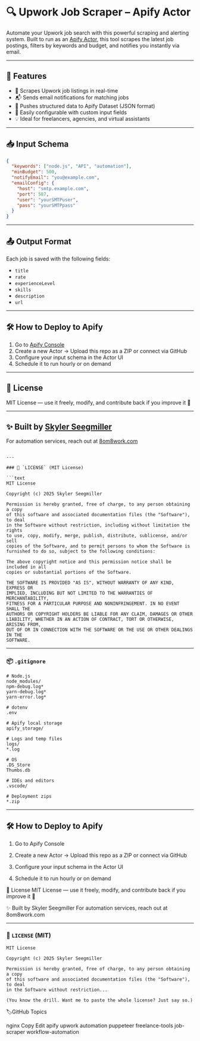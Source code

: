 # 🔍 Upwork Job Scraper – Apify Actor

Automate your Upwork job search with this powerful scraping and alerting system. Built to run as an [Apify Actor](https://apify.com/), this tool scrapes the latest job postings, filters by keywords and budget, and notifies you instantly via email.

---

## 🚀 Features

- 🔎 Scrapes Upwork job listings in real-time
- 📬 Sends email notifications for matching jobs
- 💾 Pushes structured data to Apify Dataset (JSON format)
- 🔧 Easily configurable with custom input fields
- 💡 Ideal for freelancers, agencies, and virtual assistants

---

## 📥 Input Schema

```json
{
  "keywords": ["node.js", "API", "automation"],
  "minBudget": 500,
  "notifyEmail": "you@example.com",
  "emailConfig": {
    "host": "smtp.example.com",
    "port": 587,
    "user": "yourSMTPuser",
    "pass": "yourSMTPpass"
  }
}
````

---

## 📤 Output Format

Each job is saved with the following fields:

* `title`
* `rate`
* `experienceLevel`
* `skills`
* `description`
* `url`

---

## 🛠 How to Deploy to Apify

1. Go to [Apify Console](https://console.apify.com/)
2. Create a new Actor → Upload this repo as a ZIP or connect via GitHub
3. Configure your input schema in the Actor UI
4. Schedule it to run hourly or on demand

---

## 📜 License

MIT License — use it freely, modify, and contribute back if you improve it 💙

---

## ✨ Built by [Skyler Seegmiller](https://github.com/skylerseeg)

For automation services, reach out at [8om8work.com](https://8om8work.com)

````

---

### 📄 `LICENSE` (MIT License)

```text
MIT License

Copyright (c) 2025 Skyler Seegmiller

Permission is hereby granted, free of charge, to any person obtaining a copy
of this software and associated documentation files (the "Software"), to deal
in the Software without restriction, including without limitation the rights
to use, copy, modify, merge, publish, distribute, sublicense, and/or sell
copies of the Software, and to permit persons to whom the Software is
furnished to do so, subject to the following conditions:

The above copyright notice and this permission notice shall be included in all
copies or substantial portions of the Software.

THE SOFTWARE IS PROVIDED "AS IS", WITHOUT WARRANTY OF ANY KIND, EXPRESS OR
IMPLIED, INCLUDING BUT NOT LIMITED TO THE WARRANTIES OF MERCHANTABILITY,
FITNESS FOR A PARTICULAR PURPOSE AND NONINFRINGEMENT. IN NO EVENT SHALL THE
AUTHORS OR COPYRIGHT HOLDERS BE LIABLE FOR ANY CLAIM, DAMAGES OR OTHER
LIABILITY, WHETHER IN AN ACTION OF CONTRACT, TORT OR OTHERWISE, ARISING FROM,
OUT OF OR IN CONNECTION WITH THE SOFTWARE OR THE USE OR OTHER DEALINGS IN THE
SOFTWARE.
````

---

### 📦 `.gitignore`

```gitignore
# Node.js
node_modules/
npm-debug.log*
yarn-debug.log*
yarn-error.log*

# dotenv
.env

# Apify local storage
apify_storage/

# Logs and temp files
logs/
*.log

# OS
.DS_Store
Thumbs.db

# IDEs and editors
.vscode/

# Deployment zips
*.zip
```

---


## 🛠 How to Deploy to Apify
1. Go to Apify Console

2. Create a new Actor → Upload this repo as a ZIP or connect via GitHub

3. Configure your input schema in the Actor UI

4. Schedule it to run hourly or on demand

📜 License
MIT License — use it freely, modify, and contribute back if you improve it 💙

✨ Built by Skyler Seegmiller
For automation services, reach out at 8om8work.com

---

### 📄 `LICENSE` (MIT)

```text
MIT License

Copyright (c) 2025 Skyler Seegmiller

Permission is hereby granted, free of charge, to any person obtaining a copy
of this software and associated documentation files (the "Software"), to deal
in the Software without restriction...

(You know the drill. Want me to paste the whole license? Just say so.)
```
🏷GitHub Topics

nginx
Copy
Edit
apify
upwork
automation
puppeteer
freelance-tools
job-scraper
workflow-automation
